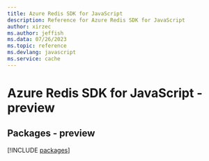 ```yaml
---
title: Azure Redis SDK for JavaScript
description: Reference for Azure Redis SDK for JavaScript
author: xirzec
ms.author: jeffish
ms.data: 07/26/2023
ms.topic: reference
ms.devlang: javascript
ms.service: cache
---
```

# Azure Redis SDK for JavaScript - preview
## Packages - preview
[!INCLUDE [packages](redis-index.md)]